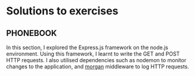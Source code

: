 # Solutions to exercises

## PHONEBOOK

In this section, I explored the Express.js framework on the node.js environment. Using this framework, I learnt to write the GET and POST HTTP requests. I also utilised dependencies such as nodemon to monitor changes to the application, and [morgan](https://github.com/expressjs/morgan?tab=readme-ov-file#morgan) middleware to log HTTP requests.

